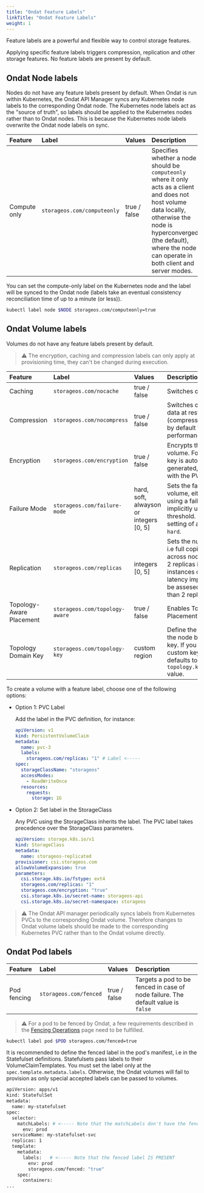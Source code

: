 ```yaml
---
title: "Ondat Feature Labels"
linkTitle: "Ondat Feature Labels"
weight: 1
---
```


Feature labels are a powerful and flexible way to control storage features.

Applying specific feature labels triggers compression, replication and other
storage features. No feature labels are present by default.

## Ondat Node labels

Nodes do not have any feature labels present by default.  When Ondat is run
within Kubernetes, the Ondat API Manager syncs any Kubernetes node labels
to the corresponding Ondat node. The Kubernetes node labels act as the
"source of truth", so labels should be applied to the Kubernetes nodes rather
than to Ondat nodes. This is because the Kubernetes node labels overwrite
the Ondat node labels on sync.

| Feature        | Label                         | Values                               | Description                    |
| :------------- | :---------------------------- | :----------------------------------- | :----------------------------- |
| Compute only   | `storageos.com/computeonly`   | true / false                         | Specifies whether a node should be `computeonly` where it only acts as a client and does not host volume data locally, otherwise the node is hyperconverged (the default), where the node can operate in both client and server modes. |

You can set the compute-only label on the Kubernetes node and the label will be
synced to the Ondat node (labels take an eventual consistency reconciliation
time of up to a minute (or less)).

```bash
kubectl label node $NODE storageos.com/computeonly=true
```

## Ondat Volume labels

Volumes do not have any feature labels present by default.

> ⚠️ The encryption, caching and compression labels can only apply
> at provisioning time, they can't be changed during execution.

| Feature             | Label                               | Values                                  | Description                                                                                                                                  |
| :------------------ | :---------------------------------- | :-----------------------------------    | :------------------------------------------------------------------------------------------------------------------------------------------- |
| Caching             | `storageos.com/nocache`             | true / false                            | Switches off caching.                                                                                                                        |
| Compression         | `storageos.com/nocompress`          | true / false                            | Switches off compression of data at rest and in transit (compression is not enabled by default to maximise performance).                                                                                     |
| Encryption          | `storageos.com/encryption`          | true / false                            | Encrypts the contents of the volume. For each volume, a key is automatically generated, stored, and linked with the PVC.                     |
| Failure Mode        | `storageos.com/failure-mode`        | hard, soft, alwayson or integers [0, 5] | Sets the failure mode for a volume, either explicitly using a failure mode or implicitly using a replica threshold. The default setting of a failure mode is `hard`.                         |
| Replication         | `storageos.com/replicas`            | integers [0, 5]                         | Sets the number of replicas i.e full copies of the data across nodes. Typically 1 or 2 replicas is sufficient (2 or 3 instances of the data); latency implications need to be assesed when using more than 2 replicas.  |
| Topology-Aware Placement | `storageos.com/topology-aware` | true / false  | Enables Topology-Aware Placement |
| Topology Domain Key      | `storageos.com/topology-key`   | custom region | Define the failure domain for the node by using a custom key. If you don't define a custom key, the label defaults to the `topology.kubernetes.io/zone` value. |

To create a volume with a feature label, choose one of the following options:

- Option 1: PVC Label

    Add the label in the PVC definition, for instance:

    ```yaml
    apiVersion: v1
    kind: PersistentVolumeClaim
    metadata:
      name: pvc-3
      labels:
        storageos.com/replicas: "1" # Label <-----
    spec:
      storageClassName: "storageos"
      accessModes:
        - ReadWriteOnce
      resources:
        requests:
          storage: 1G
    ```

- Option 2: Set label in the StorageClass

    Any PVC using the StorageClass inherits the label. The PVC label takes
    precedence over the StorageClass parameters.

    ```yaml
    apiVersion: storage.k8s.io/v1
    kind: StorageClass
    metadata:
      name: storageos-replicated
    provisioner: csi.storageos.com
    allowVolumeExpansion: true
    parameters:
      csi.storage.k8s.io/fstype: ext4
      storageos.com/replicas: "1"
      storageos.com/encryption: "true"
      csi.storage.k8s.io/secret-name: storageos-api
      csi.storage.k8s.io/secret-namespace: storageos
    ```

> ⚠️ The Ondat API manager periodically syncs labels from Kubernetes PVCs
> to the corresponding Ondat volume. Therefore changes to Ondat volume
> labels should be made to the corresponding Kubernetes PVC rather than to the
> Ondat volume directly.

## Ondat Pod labels

| Feature        | Label                         | Values                               | Description                    |
| :------------- | :---------------------------- | :----------------------------------- | :----------------------------- |
| Pod fencing   | `storageos.com/fenced`         | true / false                         | Targets a pod to be fenced in case of node failure. The default value is `false` |

> ⚠️ For a pod to be fenced by Ondat, a few requirements described in the
> [Fencing Operations](/docs/operations/fencing) page need to be fulfilled.

```bash
kubectl label pod $POD storageos.com/fenced=true
```

It is recommended to define the fenced label in the pod's manifest, i.e in the
Statefulset definitions. Statefulsets pass labels to their
VolumeClaimTemplates. You must set the label only at the
`spec.template.metadata.labels`. Otherwise, the Ondat volumes will fail to
provision as only special accepted labels can be passed to volumes.

```bash
apiVersion: apps/v1
kind: StatefulSet
metadata:
  name: my-statefulset
spec:
  selector:
    matchLabels: # <----- Note that the matchLabels don't have the fenced label
      env: prod
  serviceName: my-statefulset-svc
  replicas: 1
  template:
    metadata:
      labels:   # <----- Note that the fenced label IS PRESENT
        env: prod
        storageos.com/fenced: "true"
    spec:
      containers:
...
```
